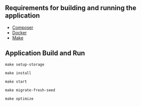 ## Requirements for building and running the application

- [Composer](https://getcomposer.org/download/)
- [Docker](https://docs.docker.com/get-docker/)
- [Make](https://www.makeuseof.com/how-to-fix-make-command-not-found-error-ubuntu/)

## Application Build and Run

`make setup-storage`

`make install`

`make start`

`make migrate-fresh-seed`

`make optimize`


